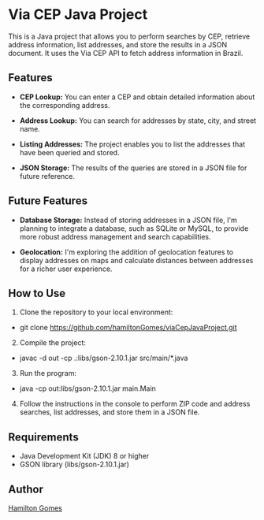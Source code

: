 # Via CEP Java Project

This is a Java project that allows you to perform searches by CEP, retrieve address information, list addresses, and store the results in a JSON document. It uses the Via CEP API to fetch address information in Brazil.

## Features

- **CEP Lookup:** You can enter a CEP and obtain detailed information about the corresponding address.

- **Address Lookup:** You can search for addresses by state, city, and street name.

- **Listing Addresses:** The project enables you to list the addresses that have been queried and stored.

- **JSON Storage:** The results of the queries are stored in a JSON file for future reference.

## Future Features

- **Database Storage:** Instead of storing addresses in a JSON file, I'm planning to integrate a database, such as SQLite or MySQL, to provide more robust address management and search capabilities.

- **Geolocation:** I'm exploring the addition of geolocation features to display addresses on maps and calculate distances between addresses for a richer user experience.

## How to Use

1. Clone the repository to your local environment:
-  git clone https://github.com/hamiltonGomes/viaCepJavaProject.git
2. Compile the project:
-  javac -d out -cp .:libs/gson-2.10.1.jar src/main/*.java
3. Run the program:
-  java -cp out:libs/gson-2.10.1.jar main.Main
4. Follow the instructions in the console to perform ZIP code and address searches, list addresses, and store them in a JSON file.

## Requirements
- Java Development Kit (JDK) 8 or higher
- GSON library (libs/gson-2.10.1.jar)

## Author
[Hamilton Gomes](https://github.com/hamiltonGomes)
